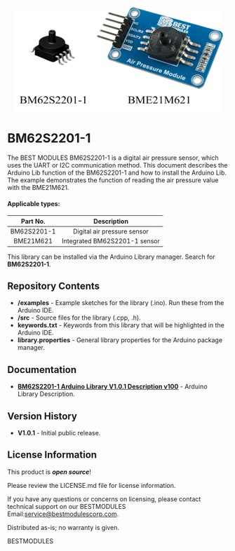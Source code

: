 <div align=center>
<img src="https://github.com/BestModules-Libraries/img/blob/main/BM62S2201-1_BME21M621_V1.0.png" width="480" height="240"> 
</div> 

BM62S2201-1
===========================================================

The BEST MODULES BM62S2201-1 is a digital air pressure sensor, which uses the UART or I2C communication method. This document describes the Arduino Lib function of the BM62S2201-1 and how to install the Arduino Lib. The example demonstrates the function of reading the air pressure value with the BME21M621.

#### Applicable types:
<div align=center>

|Part No.   |Description                   |
|:---------:|:----------------------------:|
|BM62S2201-1|Digital air pressure sensor   |
|BME21M621  |Integrated BM62S2201-1 sensor |

</div> 

This library can be installed via the Arduino Library manager. Search for **BM62S2201-1**. 

Repository Contents
-------------------

* **/examples** - Example sketches for the library (.ino). Run these from the Arduino IDE. 
* **/src** - Source files for the library (.cpp, .h).
* **keywords.txt** - Keywords from this library that will be highlighted in the Arduino IDE. 
* **library.properties** - General library properties for the Arduino package manager. 

Documentation 
-------------------

* **[ BM62S2201-1 Arduino Library V1.0.1 Description v100](https://www.bestmodulescorp.com/bm62s2201-1.html#tab-product2)** - Arduino Library Description.

Version History  
-------------------

* **V1.0.1** - Initial public release.

License Information
-------------------

This product is _**open source**_! 

Please review the LICENSE.md file for license information. 

If you have any questions or concerns on licensing, please contact technical support on our BESTMODULES Email:service@bestmodulescorp.com.

Distributed as-is; no warranty is given.

BESTMODULES
